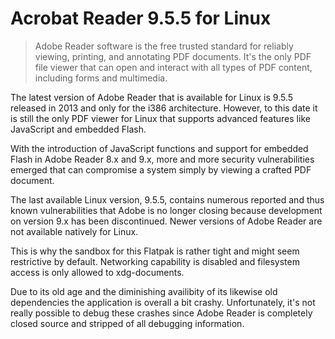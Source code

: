 # Acrobat Reader 9.5.5 for Linux

> Adobe Reader software is the free trusted standard for reliably viewing, printing, and annotating PDF documents. It's the only PDF file viewer that can open and interact with all types of PDF content, including forms and multimedia.

The latest version of Adobe Reader that is available for Linux is 9.5.5 released in 2013 and only for the i386 architecture.  However, to this date it is still the only PDF viewer for Linux that supports advanced features like JavaScript and embedded Flash.

With the introduction of JavaScript functions and support for embedded Flash in Adobe Reader 8.x and 9.x, more and more security vulnerabilities emerged that can compromise a system simply by viewing a crafted PDF document.

The last available Linux version, 9.5.5, contains numerous reported and thus known vulnerabilities that Adobe is no longer closing because development on version 9.x has been discontinued. Newer versions of Adobe Reader are not available natively for Linux.

This is why the sandbox for this Flatpak is rather tight and might seem restrictive by default. Networking capability is disabled and filesystem access is only allowed to xdg-documents.

Due to its old age and the diminishing availibity of its likewise old dependencies the application is overall a bit crashy. Unfortunately, it's not really possible to debug these crashes since Adobe Reader is completely closed source and stripped of all debugging information.
